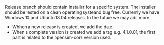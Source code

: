 Release branch should contain installer for a specific system. The installer should be tested on a clean operating systeand bug free. 
Currently we have Windows 10 and Ubuntu 18.04 releases. In the future we may add more. 

* Whhen a new release is created, we add the date. 
* When a complete version is created we add a tag e.g. 4.1.0.01, the first part is related to the opensim-core version used. 



